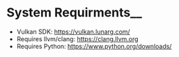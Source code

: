 # System Requirments__
- Vulkan SDK: https://vulkan.lunarg.com/
- Requires llvm/clang: https://clang.llvm.org
- Requires Python: https://www.python.org/downloads/
